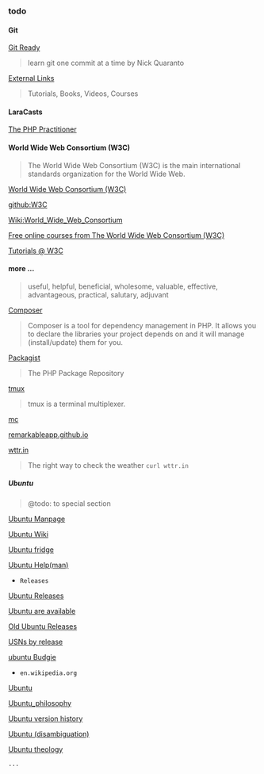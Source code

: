 ### todo

#### Git

[Git Ready](http://gitready.com/)
> learn git one commit at a time
> by Nick Quaranto

[External Links](https://book.git-scm.com/doc/ext)
> Tutorials, Books, Videos, Courses

#### LaraCasts

[The PHP Practitioner](https://laracasts.com/series/php-for-beginners)


#### World Wide Web Consortium (W3C)
> The World Wide Web Consortium (W3C) is the main international standards organization for the World Wide Web.

[World Wide Web Consortium (W3C)](https://www.w3.org/)

[github:W3C](https://github.com/w3c)

[Wiki:World_Wide_Web_Consortium](https://en.wikipedia.org/wiki/World_Wide_Web_Consortium)

[Free online courses from The World Wide Web Consortium (W3C)](https://www.edx.org/school/w3cx)

[Tutorials @ W3C](https://web.archive.org/web/20050628011252/http://www.w3.org/2002/03/tutorials)


#### more ...
> useful, helpful, beneficial, wholesome, valuable, effective, advantageous, practical, salutary, adjuvant

[Composer](https://getcomposer.org/)
> Composer is a tool for dependency management in PHP.
> It allows you to declare the libraries your project depends on and it will manage (install/update) them for you.

[Packagist](https://packagist.org/)
> The PHP Package Repository

[tmux](https://github.com/tmux/tmux/wiki)
>tmux is a terminal multiplexer.

[mc](https://midnight-commander.org/)


[remarkableapp.github.io](https://remarkableapp.github.io/)


[wttr.in](https://github.com/chubin/wttr.in)
> The right way to check the weather 
> `curl wttr.in`

##### Ubuntu
> @todo: to special section

[Ubuntu Manpage](http://manpages.ubuntu.com/)

[Ubuntu Wiki](https://wiki.ubuntu.com/)

[Ubuntu fridge](http://fridge.ubuntu.com/)

[Ubuntu Help(man)](https://help.ubuntu.com/community/man)

* `Releases`

[Ubuntu Releases](https://wiki.ubuntu.com/Releases)

[Ubuntu are available](http://releases.ubuntu.com/)


[Old Ubuntu Releases](http://old-releases.ubuntu.com/releases/)

[USNs by release](https://usn.ubuntu.com/releases/)


[ubuntu Budgie](https://ubuntubudgie.org/)


* `en.wikipedia.org`

[Ubuntu](https://en.wikipedia.org/wiki/Ubuntu)

[Ubuntu_philosophy](https://en.wikipedia.org/wiki/Ubuntu_philosophy)

[Ubuntu version history](https://en.wikipedia.org/wiki/Ubuntu_version_history)

[Ubuntu (disambiguation)](https://en.wikipedia.org/wiki/Ubuntu_(disambiguation))

[Ubuntu theology](https://en.wikipedia.org/wiki/Ubuntu_theology)


`...`
